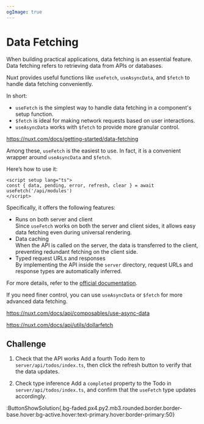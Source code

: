 ```yaml
---
ogImage: true
---
```


# Data Fetching

When building practical applications, data fetching is an essential feature.\
Data fetching refers to retrieving data from APIs or databases.

Nuxt provides useful functions like `useFetch`, `useAsyncData`, and `$fetch` to handle data fetching conveniently.

In short:

- `useFetch` is the simplest way to handle data fetching in a component's setup function.
- `$fetch` is ideal for making network requests based on user interactions.
- `useAsyncData` works with `$fetch` to provide more granular control.

https://nuxt.com/docs/getting-started/data-fetching

Among these, `useFetch` is the easiest to use. In fact, it is a convenient wrapper around `useAsyncData` and `$fetch`.

Here’s how to use it:

```vue
<script setup lang="ts">
const { data, pending, error, refresh, clear } = await useFetch('/api/modules')
</script>
```

Specifically, it offers the following features:

- Runs on both server and client\
  Since `useFetch` works on both the server and client sides, it allows easy data fetching even during universal rendering.
- Data caching\
  When the API is called on the server, the data is transferred to the client, preventing redundant fetching on the client side.
- Typed request URLs and responses\
  By implementing the API inside the `server` directory, request URLs and response types are automatically inferred.

For more details, refer to the [official documentation](https://nuxt.com/docs/api/composables/use-fetch).

If you need finer control, you can use `useAsyncData` or `$fetch` for more advanced data fetching.

https://nuxt.com/docs/api/composables/use-async-data

https://nuxt.com/docs/api/utils/dollarfetch

## Challenge

1. Check that the API works
   Add a fourth Todo item to `server/api/todos/index.ts`, then click the refresh button to verify that the data updates.

2. Check type inference
   Add a `completed` property to the Todo in `server/api/todos/index.ts`, and confirm that the `useFetch` type updates accordingly.

:ButtonShowSolution{.bg-faded.px4.py2.mb3.rounded.border.border-base.hover:bg-active.hover:text-primary.hover:border-primary:50}
